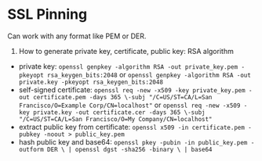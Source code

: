 # SSL Pinning

Can work with any format like PEM or DER.

1. How to generate private key, certificate, public key: RSA algorithm
- private key: `openssl genpkey -algorithm RSA -out private_key.pem -pkeyopt rsa_keygen_bits:2048` or `openssl genpkey -algorithm RSA -out private.key -pkeyopt rsa_keygen_bits:2048`
- self-signed certificate: `openssl req -new -x509 -key private_key.pem -out certificate.pem -days 365 \-subj "/C=US/ST=CA/L=San Francisco/O=Example Corp/CN=localhost"` or `openssl req -new -x509 -key private.key -out certificate.cer -days 365 \-subj "/C=US/ST=CA/L=San Francisco/O=My Company/CN=localhost"`
- extract public key from certificate: `openssl x509 -in certificate.pem -pubkey -noout > public_key.pem`
- hash public key and base64: `openssl pkey -pubin -in public_key.pem -outform DER \
| openssl dgst -sha256 -binary \
| base64`
